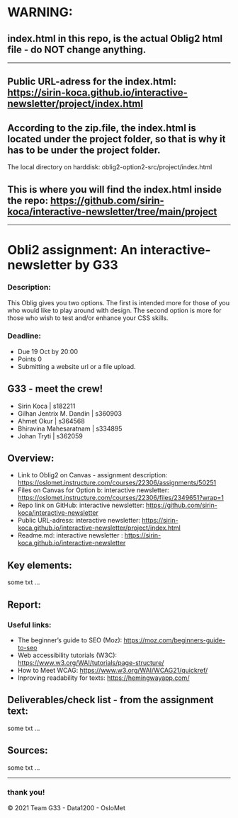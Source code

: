 # WARNING:
## index.html in this repo, is the actual Oblig2 html file - do NOT change anything. 

***

## Public URL-adress for the index.html: https://sirin-koca.github.io/interactive-newsletter/project/index.html 

## According to the zip.file, the index.html is located under the project folder, so that is why it has to be under the project folder. 
The local directory on harddisk: oblig2-option2-src/project/index.html

## This is where you will find the index.html inside the repo: https://github.com/sirin-koca/interactive-newsletter/tree/main/project 

***

# Obli2 assignment: An interactive-newsletter by G33 
### Description: 
This Oblig gives you two options. The first is intended more for those of you who would like to play around with design. The second option is more for those who wish to test and/or enhance your CSS skills.

### Deadline:
* Due 19 Oct by 20:00 
* Points 0 
* Submitting a website url or a file upload.

## G33 - meet the crew! 
* Sirin Koca | s182211
* Gilhan Jentrix M. Dandin | s360903
* Ahmet Okur | s364568
* Bhiravina Mahesaratnam | s334895
* Johan Tryti | s362059

## Overview: 

* Link to Oblig2 on Canvas - assignment description: https://oslomet.instructure.com/courses/22306/assignments/50251
* Files on Canvas for Option b: interactive newsletter: https://oslomet.instructure.com/courses/22306/files/2349651?wrap=1
* Repo link on GitHub: interactive newsletter: https://github.com/sirin-koca/interactive-newsletter
* Public URL-adress: interactive newsletter: https://sirin-koca.github.io/interactive-newsletter/project/index.html 
* Readme.md: interactive newsletter : https://sirin-koca.github.io/interactive-newsletter

## Key elements:

some txt ...

## Report: 

### Useful links:
* The beginner’s guide to SEO (Moz): https://moz.com/beginners-guide-to-seo 
* Web accessibility tutorials (W3C): https://www.w3.org/WAI/tutorials/page-structure/
* How to Meet WCAG: https://www.w3.org/WAI/WCAG21/quickref/
* Inproving readability for texts: https://hemingwayapp.com/

## Deliverables/check list - from the assignment text:

some txt ...

## Sources:

some txt ...

***


### thank you! 



© 2021 Team G33 - Data1200 - OsloMet


